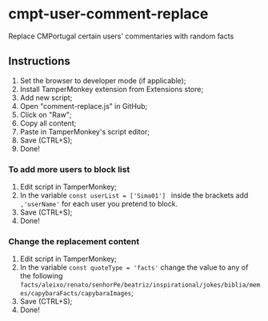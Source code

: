 # cmpt-user-comment-replace
Replace CMPortugal certain users' commentaries with random facts

## Instructions
1. Set the browser to developer mode (if applicable);
2. Install TamperMonkey extension from Extensions store;
3. Add new script;
4. Open "comment-replace.js" in GitHub;
5. Click on "Raw";
6. Copy all content;
7. Paste in TamperMonkey's script editor;
8. Save (CTRL+S);
9. Done!

### To add more users to block list
1. Edit script in TamperMonkey;
2. In the variable ```const userList = ['Sima01'] ``` inside the brackets add ```,'userName'``` for each user you pretend to block.
3. Save (CTRL+S);
4. Done!

### Change the replacement content
1. Edit script in TamperMonkey;
2. In the variable ```const quoteType = 'facts'``` change the value to any of the following ```facts/aleixo/renato/senhorPe/beatriz/inspirational/jokes/biblia/memes/capybaraFacts/capybaraImages```;
3. Save (CTRL+S);
4. Done!
